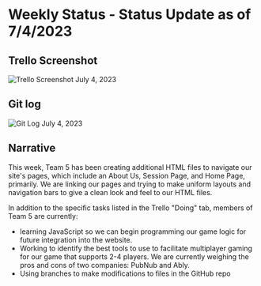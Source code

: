 # Weekly Status - Status Update as of 7/4/2023

## Trello Screenshot

![Trello Screenshot July 4, 2023](20230704_Trello_Screenshot.png)

## Git log
![Git Log July 4, 2023](20230704_Git_log.png)

## Narrative

This week, Team 5 has been creating additional HTML files to navigate our site's pages, which include an About Us, Session Page, and Home Page, primarily. We are linking our pages and trying to make uniform layouts and navigation bars to give a clean look and feel to our HTML files.

In addition to the specific tasks listed in the Trello "Doing" tab, members of Team 5 are currently:
* learning JavaScript so we can begin programming our game logic for future integration into the website. 
* Working to identify the best tools to use to facilitate multiplayer gaming for our game that supports 2-4 players. We are currently weighing the pros and cons of two companies: PubNub and Ably. 
* Using branches to make modifications to files in the GitHub repo